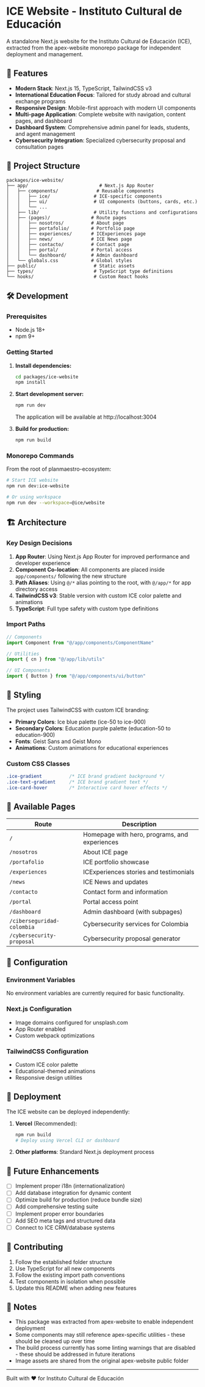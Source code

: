 # ICE Website - Instituto Cultural de Educación

A standalone Next.js website for the Instituto Cultural de Educación (ICE), extracted from the apex-website monorepo package for independent deployment and management.

## 🚀 Features

- **Modern Stack**: Next.js 15, TypeScript, TailwindCSS v3
- **International Education Focus**: Tailored for study abroad and cultural exchange programs
- **Responsive Design**: Mobile-first approach with modern UI components
- **Multi-page Application**: Complete website with navigation, content pages, and dashboard
- **Dashboard System**: Comprehensive admin panel for leads, students, and agent management
- **Cybersecurity Integration**: Specialized cybersecurity proposal and consultation pages

## 📁 Project Structure

```
packages/ice-website/
├── app/                          # Next.js App Router
│   ├── components/              # Reusable components
│   │   ├── ice/                # ICE-specific components
│   │   ├── ui/                 # UI components (buttons, cards, etc.)
│   │   └── ...                 
│   ├── lib/                    # Utility functions and configurations
│   ├── (pages)/               # Route pages
│   │   ├── nosotros/          # About page
│   │   ├── portafolio/        # Portfolio page
│   │   ├── experiences/       # ICExperiences page
│   │   ├── news/              # ICE News page
│   │   ├── contacto/          # Contact page
│   │   ├── portal/            # Portal access
│   │   └── dashboard/         # Admin dashboard
│   └── globals.css            # Global styles
├── public/                     # Static assets
├── types/                      # TypeScript type definitions
└── hooks/                      # Custom React hooks
```

## 🛠 Development

### Prerequisites
- Node.js 18+ 
- npm 9+

### Getting Started

1. **Install dependencies:**
   ```bash
   cd packages/ice-website
   npm install
   ```

2. **Start development server:**
   ```bash
   npm run dev
   ```
   
   The application will be available at http://localhost:3004

3. **Build for production:**
   ```bash
   npm run build
   ```

### Monorepo Commands

From the root of planmaestro-ecosystem:

```bash
# Start ICE website
npm run dev:ice-website

# Or using workspace
npm run dev --workspace=@ice/website
```

## 🏗 Architecture

### Key Design Decisions

1. **App Router**: Using Next.js App Router for improved performance and developer experience
2. **Component Co-location**: All components are placed inside `app/components/` following the new structure
3. **Path Aliases**: Using `@/*` alias pointing to the root, with `@/app/*` for app directory access
4. **TailwindCSS v3**: Stable version with custom ICE color palette and animations
5. **TypeScript**: Full type safety with custom type definitions

### Import Paths

```typescript
// Components
import Component from "@/app/components/ComponentName"

// Utilities  
import { cn } from "@/app/lib/utils"

// UI Components
import { Button } from "@/app/components/ui/button"
```

## 🎨 Styling

The project uses TailwindCSS with custom ICE branding:

- **Primary Colors**: Ice blue palette (ice-50 to ice-900)
- **Secondary Colors**: Education purple palette (education-50 to education-900)
- **Fonts**: Geist Sans and Geist Mono
- **Animations**: Custom animations for educational experiences

### Custom CSS Classes

```css
.ice-gradient          /* ICE brand gradient background */
.ice-text-gradient     /* ICE brand gradient text */
.ice-card-hover        /* Interactive card hover effects */
```

## 📄 Available Pages

| Route | Description |
|-------|-------------|
| `/` | Homepage with hero, programs, and experiences |
| `/nosotros` | About ICE page |
| `/portafolio` | ICE portfolio showcase |
| `/experiences` | ICExperiences stories and testimonials |
| `/news` | ICE News and updates |
| `/contacto` | Contact form and information |
| `/portal` | Portal access point |
| `/dashboard` | Admin dashboard (with subpages) |
| `/ciberseguridad-colombia` | Cybersecurity services for Colombia |
| `/cybersecurity-proposal` | Cybersecurity proposal generator |

## 🔧 Configuration

### Environment Variables
No environment variables are currently required for basic functionality.

### Next.js Configuration
- Image domains configured for unsplash.com
- App Router enabled
- Custom webpack optimizations

### TailwindCSS Configuration
- Custom ICE color palette
- Educational-themed animations
- Responsive design utilities

## 🚢 Deployment

The ICE website can be deployed independently:

1. **Vercel** (Recommended):
   ```bash
   npm run build
   # Deploy using Vercel CLI or dashboard
   ```

2. **Other platforms**: Standard Next.js deployment process

## 🔮 Future Enhancements

- [ ] Implement proper i18n (internationalization)
- [ ] Add database integration for dynamic content
- [ ] Optimize build for production (reduce bundle size)
- [ ] Add comprehensive testing suite
- [ ] Implement proper error boundaries
- [ ] Add SEO meta tags and structured data
- [ ] Connect to ICE CRM/database systems

## 🤝 Contributing

1. Follow the established folder structure
2. Use TypeScript for all new components
3. Follow the existing import path conventions
4. Test components in isolation when possible
5. Update this README when adding new features

## 📝 Notes

- This package was extracted from apex-website to enable independent deployment
- Some components may still reference apex-specific utilities - these should be cleaned up over time
- The build process currently has some linting warnings that are disabled - these should be addressed in future iterations
- Image assets are shared from the original apex-website public folder

---

Built with ❤️ for Instituto Cultural de Educación
